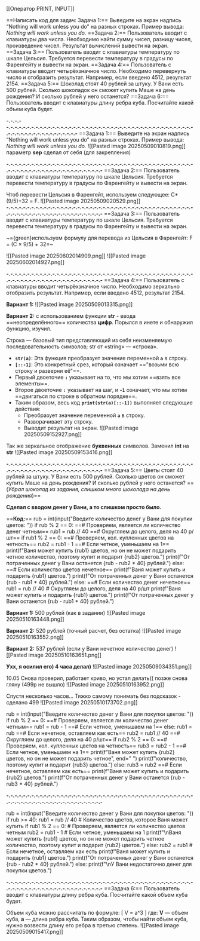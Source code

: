 [[Оператор PRINT, INPUT]]

==Написать код для задач:
Задача 1:== Выведите на экран надпись “Nothing will work unless you do” на разных строках. Пример вывода: *Nothing will*
                *work unless*
                *you do.*
==Задача 2:== Пользователь вводит с клавиатуры два числа. Необходимо найти сумму чисел, разницу чисел, произведение чисел. Результат вычислений вывести на экран.
==Задача 3:== Пользователь вводит с клавиатуры температуру по шкале Цельсия. Требуется перевести температуру в градусы по Фаренгейту и вывести на экран.
==Задача 4:== Пользователь с клавиатуры вводит четырёхзначное число. Необходимо перевернуть число и отобразить результат. Например, если введено 4512, результат 2154. ==Задача 5:== Шоколад стоят 40 рублей за штуку. У Вани есть 500 рублей. Сколько шоколадок он сможет купить Маше на день рождения? И сколько рублей у него останется?
==Задача 6:== Пользователь вводит с клавиатуры длину ребра куба. Посчитайте какой объем куба будет.

**-.-.-.--.-.-.-.-.-.-.-.-.-.-.-.-.-.-.-.-.-.-.-.-.-.-.-.-.-.-.-.-.-.-.-.-.-.-.-.-.-.-.-.-.-.-.-.-.-.-.-.-.-.-.-.-.-.-.-.-.-.-.-.-.-**
==Задача 1:== Выведите на экран надпись “Nothing will work unless you do” на разных строках. Пример вывода: *Nothing will*
                *work unless*
                *you do.*
![[Pasted image 20250509010819.png]]
параметр **sep** сделал от себя (для закрепления)

**-.-.-.-.-.-.-.-.-.-.-.-.-.-.-.-.-.-.-.-.-.-.-.-.-.-.-.-.-.-.-.-.-.-.-.-.-.-.-.-.-.-.-.-.-.-.-.-.-.-.-.-.-.-.-.-.-.-.-.-.-.-.-.-.-.-.-.-**
==Задача 2:== Пользователь вводит с клавиатуры температуру по шкале Цельсия. Требуется перевести температуру в градусы по Фаренгейту и вывести на экран.

Чтоб перевести Цельсия в Фаренгейт, используем следующее: С*(9/5)+32 = F.
![[Pasted image 20250509020529.png]]
**-.-.-.-.-.-.-.-.-.-.-.-.-.-.-.-.-.-.-.-.-.-.-.-.-.-.-.-.-.-.-.-.-.-.-.-.-.-.-.-.-.-.-.-.-.-.-.-.-.-.-.-.-.-.-.-.-.-.-.-.-.-.-.-.-.-.-.-**
==Задача 3:== Пользователь вводит с клавиатуры температуру по шкале Цельсия. Требуется перевести температуру в градусы по Фаренгейту и вывести на экран.

~={green}используем формулу для перевода из Цельсия в Фаренгейт: F = (C × 9/5) + 32=~

![[Pasted image 20250602014909.png]]
![[Pasted image 20250602014927.png]]

**-.-.-.-.-.-.-.-.-.-.-.-.-.-.-.-.-.-.-.-.-.-.-.-.-.-.-.-.-.-.-.-.-.-.-.-.-.-.-.-.-.-.-.-.-.-.-.-.-.-.-.-.-.-.-.-.-.-.-.-.-.-.-.-.-.-.-.-**
==Задача 4:== Пользователь с клавиатуры вводит четырёхзначное число. Необходимо зеркально отобразить результат. Например, если введено 4512, результат 2154.

**Вариант 1:** 
![[Pasted image 20250509013315.png]]

**Вариант 2:** с использованием функции **str** -  ввода ==неопределённого== количества **цифр**. Порылся в инете и обнаружил функцию, изучил.

Строка — базовый тип представляющий из себя неизменяемую последовательность символов; str от «string» — «строка».
- **`str(a)`**: Эта функция преобразует значение переменной **`a`** в строку.
- **`[::-1]`**: Это конкретный срез, который означает =="возьми всю строку и разверни её"==.
- Первый двоеточие **`:`** указывает на то, что мы хотим ==взять все элементы==.
- Второе двоеточие **`:`** указывает на шаг, и **`-1`** означает, что мы хотим ==двигаться по строке в обратном порядке==.
- Таким образом, весь код **`print(str(a)[::-1])`** выполняет следующие действия:
	- Преобразует значение переменной **`a`** в строку.
	- Разворачивает эту строку.
	- Выводит результат на экран.
![[Pasted image 20250509152927.png]]

Так же зеркальное отображение **буквенных** символов. Заменил **int** на **str**
![[Pasted image 20250509153416.png]]

**-.-.-.-.-.-.-.-.-.-.-.-.-.-.-.-.-.-.-.-.-.-.-.-.-.-.-.-.-.-.-.-.-.-.-.-.-.-.-.-.-.-.-.-.-.-.-.-.-.-.-.-.-.-.-.-.-.-.-.-.-.-.-.-.-.-.-.-**
==Задача 5:== Цветы стоят 40 рублей за штуку. У Вани есть 500 рублей. Сколько цветов он сможет купить Маше на день рождения? И сколько рублей у него останется?
==(*Убрал шоколад из задания, слишком много шоколада на день рождения*)==

**Сделал с вводом денег у Вани, а то слишком просто было.**

==**Код:**==
rub = int(input("Введите количество денег у Вани для покупки цветов: "))
if rub % 2 == 0:  ==# Проверяем, является ли количество денег четным==
    rub1 = rub // 40  ==# Округляем до целого, деля на 40 р/шт==
    if rub1 % 2 == 0:  ==# Проверяем, кол. купленных цветов на четность==
        rub2 = rub1 - 1  ==# Если четное, уменьшаем на 1==
        print(f"Ваня может купить {rub1} цветов, но он не может подарить четное количество, поэтому купит и подарит {rub2} цветов.")
        print(f"От потраченных денег у Вани останется {rub - rub2 * 40} рублей.")
    else:  ==# Если количество цветов нечетное==
        print(f"Ваня может купить и подарить {rub1} цветов.")
        print(f"От потраченных денег у Вани останется {rub - rub1 * 40} рублей.")
else:  ==# Если количество денег нечетное==
    rub1 = rub // 40  # Округляем до целого, деля на 40 р/шт
    print(f"Ваня может купить и подарить {rub1} цветов.")
    print(f"От потраченных денег у Вани останется {rub - rub1 * 40} рублей.")
    

**Вариант 1:** 500 рублей (как в задании)
![[Pasted image 20250510163448.png]]

**Вариант 2:** 520 рублей (точный расчет, без остатка)
![[Pasted image 20250510163552.png]]

**Вариант 2:** 537 рублей (если у Вани нечетное количество денег)
![[Pasted image 20250510163651.png]]

**Ухх, я осилил его) 4 часа делал)**
![[Pasted image 20250509034351.png]]

10.05 Снова проверил, работает криво, но устал делать(( позже снова гляну (499р не вышло)
![[Pasted image 20250510163952.png]]

Спустя несколько часов... Тяжко самому понимать без подсказок  - сделано 499
![[Pasted image 20250510173702.png]]

rub = int(input("Введите количество денег у Вани для покупки цветов: "))
if rub % 2 == 0:  ==# Проверяем, является ли количество денег четным==
    rub1 = rub - 1  ==# Если четное, уменьшаем на 1==
else:
    rub1 = rub  ==# Если нечетное, оставляем как есть==
rub2 = rub1 // 40  ==# Округляем до целого, деля на 40 р/шт==
if rub2 % 2 == 0: ==# Проверяем, кол. купленных цветов на четность==
    rub3 = rub2 - 1  ==# Если четное, уменьшаем на 1==
    print(f"Ваня может купить {rub2} цветов, но он не может подарить четное", end=" ")
    print(f"количество, поэтому купит и подарит {rub3} цветов.")
else:
    rub3 = rub2  ==# Если нечетное, оставляем как есть==
    print(f"Ваня может купить и подарить {rub2} цветов.")
print(f"От потраченных денег у Вани останется {rub - rub3 * 40} рублей.")

**-.-.-.-.-.-.-.-.-.-.-.-.-.-.-.-.-.-.-.-.-.-.-.-.-.-.-.-.-.-.-.-.-.-.-.-.-.-.-.-.-.-.-.-.-.-.-.-.-.-.-.-.-.-.-.-.-.-.-.-.-.-.-.-.-.-.-.-**

rub = int(input("Введите количество денег у Вани для покупки цветов: "))
if rub >= 40:
    rub1 = rub // 40  # Количество цветов, которое Ваня может купить
    if rub1 % 2 == 0:  # Проверяем, является ли количество цветов четным
        rub2 = rub1 - 1  # Если четное, уменьшаем на 1
        print(f"\nВаня может купить {rub1} цветов, но он не может подарить четное количество, поэтому купит и подарит {rub2} цветов.")
    else:
        rub2 = rub1  # Если нечетное, оставляем как есть
        print(f"Ваня может купить и подарить {rub1} цветов.")
    print(f"От потраченных денег у Вани останется {rub - rub2 * 40} рублей.")
else:
    print(f"\nУ Вани недостаточно денег для покупки цветов.")

**-.-.-.-.-.-.-.-.-.-.-.-.-.-.-.-.-.-.-.-.-.-.-.-.-.-.-.-.-.-.-.-.-.-.-.-.-.-.-.-.-.-.-.-.-.-.-.-.-.-.-.-.-.-.-.-.-.-.-.-.-.-.-.-.-.-.-.-**
==Задача 6:== Пользователь вводит с клавиатуры длину ребра куба. Посчитайте какой объем куба будет.

Объем куба можно рассчитать по формуле: [ V = a^3 ]
где:  **V** — объем куба,  **a**  — длина ребра куба.
Таким образом, чтобы найти объем куба, нужно возвести длину его ребра в третью степень.
![[Pasted image 20250509015417.png]]
